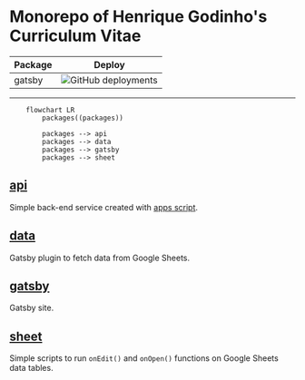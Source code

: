 # Monorepo of Henrique Godinho's Curriculum Vitae

| Package | Deploy |
| --- | --- |
| gatsby | ![GitHub deployments](https://img.shields.io/github/deployments/hgodinho/cv/github-pages?style=flat&label=github-pages) |

---

```mermaid
    flowchart LR
        packages((packages))    

        packages --> api
        packages --> data
        packages --> gatsby
        packages --> sheet
```

## [api](./packages/api/README.md)

Simple back-end service created with [apps script](https://developers.google.com/apps-script?hl=pt-br).

## [data](./packages/data/README.md)

Gatsby plugin to fetch data from Google Sheets.

## [gatsby](./packages/gatsby/README.md)

Gatsby site.

## [sheet](./packages/sheet/README.md)

Simple scripts to run `onEdit()` and `onOpen()` functions on Google Sheets data tables.
